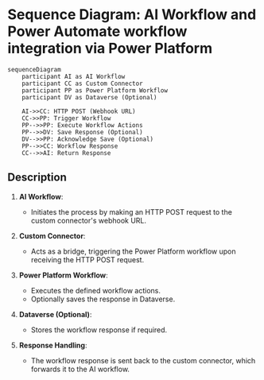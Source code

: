 # Sequence Diagram: AI Workflow and Power Automate workflow integration via Power Platform

```mermaid
sequenceDiagram
    participant AI as AI Workflow
    participant CC as Custom Connector
    participant PP as Power Platform Workflow
    participant DV as Dataverse (Optional)

    AI->>CC: HTTP POST (Webhook URL)
    CC->>PP: Trigger Workflow
    PP-->>PP: Execute Workflow Actions
    PP-->>DV: Save Response (Optional)
    DV-->>PP: Acknowledge Save (Optional)
    PP-->>CC: Workflow Response
    CC-->>AI: Return Response
```

## Description
1. **AI Workflow**:
   - Initiates the process by making an HTTP POST request to the custom connector's webhook URL.

2. **Custom Connector**:
   - Acts as a bridge, triggering the Power Platform workflow upon receiving the HTTP POST request.

3. **Power Platform Workflow**:
   - Executes the defined workflow actions.
   - Optionally saves the response in Dataverse.

4. **Dataverse (Optional)**:
   - Stores the workflow response if required.

5. **Response Handling**:
   - The workflow response is sent back to the custom connector, which forwards it to the AI workflow.

